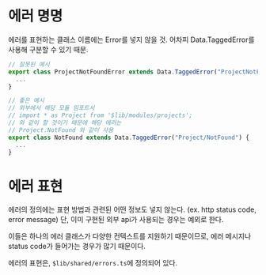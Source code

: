 # 에러 명명

에러를 표현하는 클래스 이름에는 Error를 넣지 않을 것.
어차피 Data.TaggedError를 사용해 구분할 수 있기 때문.

```typescript
// 잘못된 예시
export class ProjectNotFoundError extends Data.TaggedError("ProjectNotFound") {
  ...
}

// 좋은 예시
// 외부에서 해당 모듈 임포트시
// import * as Project from '$lib/modules/projects';
// 와 같이 할 것이기 때문에 해당 에러는
// Project.NotFound 와 같이 사용
export class NotFound extends Data.TaggedError("Project/NotFound") {
  ...
}
```

# 에러 표현

에러의 정의에는 표현 방법과 관련된 어떤 정보도 넣지 않는다. (ex. http status code, error message)
단, 이미 구현된 외부 api가 사용되는 경우는 예외로 한다.

이들은 하나의 에러 클래스가 다양한 컨텍스트를 지원하기 때문이므로,
에러 메시지나 status code가 들어가는 경우가 많기 때문이다.

에러의 표현은, `$lib/shared/errors.ts`에 정의되어 있다.
